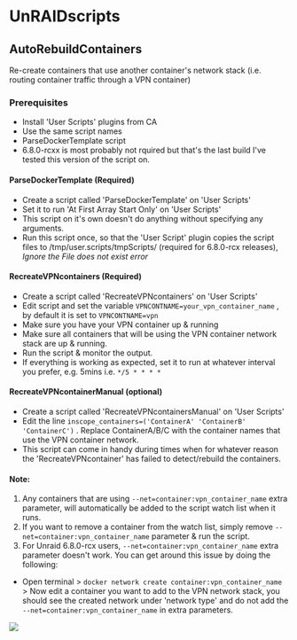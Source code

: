 # UnRAIDscripts

## AutoRebuildContainers
Re-create containers that use another container's network stack (i.e. routing container traffic through a VPN container)

### Prerequisites
- Install 'User Scripts' plugins from CA
- Use the same script names
- ParseDockerTemplate script
- 6.8.0-rcxx is most probably not rquired but that's the last build I've tested this version of the script on.

#### ParseDockerTemplate (Required)
- Create a script called 'ParseDockerTemplate' on 'User Scripts'
- Set it to run 'At First Array Start Only' on 'User Scripts'
- This script on it's own doesn't do anything without specifying any arguments.
- Run this script once, so that the 'User Script' plugin copies the script files to /tmp/user.scripts/tmpScripts/ (required for 6.8.0-rcx releases), _Ignore the File does not exist error_

#### RecreateVPNcontainers (Required)
- Create a script called 'RecreateVPNcontainers' on 'User Scripts'
- Edit script and set the variable `VPNCONTNAME=your_vpn_container_name` , by default it is set to `VPNCONTNAME=vpn`
- Make sure you have your VPN container up & running
- Make sure all containers that will be using the VPN container network stack are up & running.
- Run the script & monitor the output.
- If everything is working as expected, set it to run at whatever interval you prefer, e.g. 5mins i.e.  `*/5 * * * *`

#### RecreateVPNcontainerManual (optional)
- Create a script called 'RecreateVPNcontainersManual' on 'User Scripts'
- Edit the line `inscope_containers=('ContainerA' 'ContainerB' 'ContainerC')` . Replace ContainerA/B/C with the container names that use the VPN container network.
- This script can come in handy during times when for whatever reason the 'RecreateVPNcontainer' has failed to detect/rebuild the containers.

#### Note:
1. Any containers that are using `--net=container:vpn_container_name` extra parameter, will automatically be added to the script watch list when it runs.
2. If you want to remove a container from the watch list, simply remove `--net=container:vpn_container_name` parameter & run the script.
3. For Unraid 6.8.0-rcx users, `--net=container:vpn_container_name` extra parameter doesn't work. You can get around this issue by doing the following:

- Open terminal > `docker network create container:vpn_container_name` > Now edit a container you want to add to the VPN network stack, you should see the created network under 'network type' and do not add the `--net=container:vpn_container_name` in extra parameters.

![](https://ipsassets.unraid.net/uploads/monthly_2019_10/image.png.8c9db7f96da162cb4723bb6cccba0f44.png)
